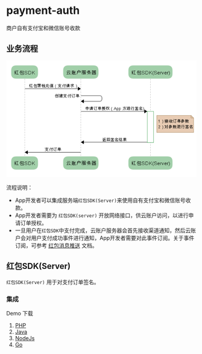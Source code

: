# payment-auth

商户自有支付宝和微信账号收款

## 业务流程

![flowchart](flowchart.png)


流程说明：

- App开发者可以集成服务端`红包SDK(Server)`来使用自有支付宝和微信账号收款。
- App开发者需要为 `红包SDK(server)` 开放网络接口，供云账户访问，以进行申请订单授权。
- 一旦用户在`红包SDK`中支付完成，云账户服务器会首先接收渠道通知，然后云账户会对用户支付成功事件进行通知，App开发者需要对此事件订阅。关于事件订阅，可参考 [红包消息推送](https://github.com/YunzhanghuOpen/redpacket-webhooks) 文档。

## 红包SDK(Server) 

`红包SDK(Server)` 用于对支付订单签名。

### 集成

Demo 下载

1. [PHP](php)
1. [Java](java)
1. [NodeJs](nodejs)
1. [Go](go)



